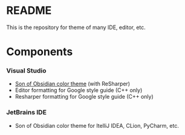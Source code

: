 # README #

This is the repository for theme of many IDE, editor, etc.

# Components

### Visual Studio

* [Son of Obsidian color theme](http://surpreem.com/archives/2402) (with ReSharper)
* Editor formatting for Google style guide (C++ only)
* Resharper formatting for Google style guide (C++ only)

### JetBrains IDE

* Son of Obsidian color theme for ItelliJ IDEA, CLion, PyCharm, etc.
